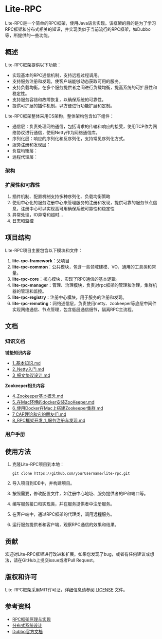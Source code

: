 # Lite-RPC

Lite-RPC是一个简单的RPC框架，使用Java语言实现。该框架的目的是为了学习RPC框架和分布式相关的知识，并实现类似于当前流行的RPC框架，如Dubbo等，所提供的一些功能。

## 概述

Lite-RPC框架提供以下功能：

- 实现基本的RPC通信机制，支持远程过程调用。
- 支持服务注册和发现，使客户端能够动态获取可用的服务。
- 支持负载均衡，在多个服务提供者之间进行负载均衡，提高系统的可扩展性和稳定性。
- 支持服务容错和故障恢复，以确保系统的可靠性。
- 提供可扩展的插件机制，以方便进行功能扩展和定制。

Lite-RPC框架整体采用CS架构，整体架构包含如下组件：

* 通信层：负责处理网络通信，包括请求的传输和响应的接受，使用TCP作为网络协议进行通信，使用Netty作为网络通信库。
* 序列化层：响应的序列化和反序列化，支持常见序列化方式。
* 服务注册和发现层：
* 负载均衡层：
* 远程代理层：

### 架构

### 扩展性和可靠性

1. 插件机制、配置机制支持多种序列化、负载均衡策略
2. 使用中心化的服务注册中心来管理服务的注册和发现，提供可靠的服务节点信息，注册中心可以实现高可用确保系统可靠性和稳定性
3. 异常处理，IO异常和超时...
4. 日志和监控

## 项目结构

Lite-RPC项目主要包含以下模块和文件：

1. **lite-rpc-framework**：父项目
2. **lite-rpc-common**：公共模块，包含一些领域建模、VO，通用的工具类和常量。
3. **lite-rpc-core**：核心模块，实现了RPC通信的基本逻辑。
4. **lite-rpc-manager**：管理、治理模块，负责对rpc框架的管理和治理，集群机器的管理和监控。
5. **lite-rpc-registry**：注册中心模块，用于服务的注册和发现。
6. **lite-rpc-remoting**：网络通信层，负责使用netty、zookeeper等底层中间件实现网络通信、节点管理，包含低层通信细节，隔离RPC主流程。

## 文档

### 知识文档

**铺垫知识内容**

* [1_基本知识.md](doc%2F1_%E5%9F%BA%E6%9C%AC%E7%9F%A5%E8%AF%86.md)
* [2_Netty入门.md](doc%2F2_Netty%E5%85%A5%E9%97%A8.md)
* [3_报文协议设计.md](doc%2F3_%E6%8A%A5%E6%96%87%E5%8D%8F%E8%AE%AE%E8%AE%BE%E8%AE%A1.md)

**Zookeeper相关内容**

* [4_Zookeeper基本概念.md](doc%2F4_Zookeeper%E5%9F%BA%E6%9C%AC%E6%A6%82%E5%BF%B5.md)
* [5_在Mac环境的docker安装ZooKeeper.md](doc%2F5_%E5%9C%A8Mac%E7%8E%AF%E5%A2%83%E7%9A%84docker%E5%AE%89%E8%A3%85ZooKeeper.md)
* [6_使用Docker在Mac上搭建Zookeeper集群.md](doc%2F6_%E4%BD%BF%E7%94%A8Docker%E5%9C%A8Mac%E4%B8%8A%E6%90%AD%E5%BB%BAZookeeper%E9%9B%86%E7%BE%A4.md)
* [7_CAP理论和它的朋友们.md](doc%2F7_CAP%E7%90%86%E8%AE%BA%E5%92%8C%E5%AE%83%E7%9A%84%E6%9C%8B%E5%8F%8B%E4%BB%AC.md)
* [8_RPC框架开发_1_服务注册与发现.md](doc%2F8_RPC%E6%A1%86%E6%9E%B6%E5%BC%80%E5%8F%91_1_%E6%9C%8D%E5%8A%A1%E6%B3%A8%E5%86%8C%E4%B8%8E%E5%8F%91%E7%8E%B0.md)

### 用户手册

## 使用方法

1. 克隆Lite-RPC项目到本地：

   ```
   git clone https://github.com/yourUsername/lite-rpc.git
   ```
2. 导入项目到IDE中，并构建项目。
3. 按照需要，修改配置文件，如注册中心地址、服务提供者的IP和端口等。
4. 编写服务接口和实现类，并在服务提供者中注册服务。
5. 在客户端中，通过RPC框架的代理类，调用远程服务。
6. 运行服务提供者和客户端，观察RPC通信的效果和结果。

## 贡献

欢迎对Lite-RPC框架进行改进和扩展。如果您发现了bug，或者有任何建议或想法，请在GitHub上提交issue或者Pull Request。

## 版权和许可

Lite-RPC框架采用MIT许可证，详细信息请参阅 [LICENSE](https://github.com/yourUsername/lite-rpc/blob/master/LICENSE) 文件。

## 参考资料

- [RPC框架原理与实现](https://www.example.com)
- [分布式系统设计](https://www.example.com)
- [Dubbo官方文档](https://dubbo.apache.org/)
